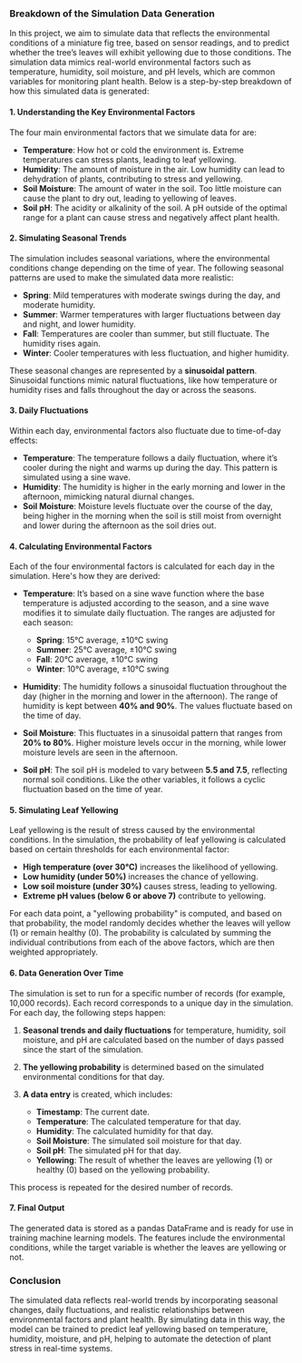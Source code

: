 ### Breakdown of the Simulation Data Generation

In this project, we aim to simulate data that reflects the environmental conditions of a miniature fig tree, based on sensor readings, and to predict whether the tree’s leaves will exhibit yellowing due to those conditions. The simulation data mimics real-world environmental factors such as temperature, humidity, soil moisture, and pH levels, which are common variables for monitoring plant health. Below is a step-by-step breakdown of how this simulated data is generated:

#### 1. **Understanding the Key Environmental Factors**

The four main environmental factors that we simulate data for are:

* **Temperature**: How hot or cold the environment is. Extreme temperatures can stress plants, leading to leaf yellowing.
* **Humidity**: The amount of moisture in the air. Low humidity can lead to dehydration of plants, contributing to stress and yellowing.
* **Soil Moisture**: The amount of water in the soil. Too little moisture can cause the plant to dry out, leading to yellowing of leaves.
* **Soil pH**: The acidity or alkalinity of the soil. A pH outside of the optimal range for a plant can cause stress and negatively affect plant health.

#### 2. **Simulating Seasonal Trends**

The simulation includes seasonal variations, where the environmental conditions change depending on the time of year. The following seasonal patterns are used to make the simulated data more realistic:

* **Spring**: Mild temperatures with moderate swings during the day, and moderate humidity.
* **Summer**: Warmer temperatures with larger fluctuations between day and night, and lower humidity.
* **Fall**: Temperatures are cooler than summer, but still fluctuate. The humidity rises again.
* **Winter**: Cooler temperatures with less fluctuation, and higher humidity.

These seasonal changes are represented by a **sinusoidal pattern**. Sinusoidal functions mimic natural fluctuations, like how temperature or humidity rises and falls throughout the day or across the seasons.

#### 3. **Daily Fluctuations**

Within each day, environmental factors also fluctuate due to time-of-day effects:

* **Temperature**: The temperature follows a daily fluctuation, where it’s cooler during the night and warms up during the day. This pattern is simulated using a sine wave.
* **Humidity**: The humidity is higher in the early morning and lower in the afternoon, mimicking natural diurnal changes.
* **Soil Moisture**: Moisture levels fluctuate over the course of the day, being higher in the morning when the soil is still moist from overnight and lower during the afternoon as the soil dries out.

#### 4. **Calculating Environmental Factors**

Each of the four environmental factors is calculated for each day in the simulation. Here's how they are derived:

* **Temperature**: It’s based on a sine wave function where the base temperature is adjusted according to the season, and a sine wave modifies it to simulate daily fluctuation. The ranges are adjusted for each season:

  * **Spring**: 15°C average, ±10°C swing
  * **Summer**: 25°C average, ±10°C swing
  * **Fall**: 20°C average, ±10°C swing
  * **Winter**: 10°C average, ±10°C swing

* **Humidity**: The humidity follows a sinusoidal fluctuation throughout the day (higher in the morning and lower in the afternoon). The range of humidity is kept between **40% and 90%**. The values fluctuate based on the time of day.

* **Soil Moisture**: This fluctuates in a sinusoidal pattern that ranges from **20% to 80%**. Higher moisture levels occur in the morning, while lower moisture levels are seen in the afternoon.

* **Soil pH**: The soil pH is modeled to vary between **5.5 and 7.5**, reflecting normal soil conditions. Like the other variables, it follows a cyclic fluctuation based on the time of year.

#### 5. **Simulating Leaf Yellowing**

Leaf yellowing is the result of stress caused by the environmental conditions. In the simulation, the probability of leaf yellowing is calculated based on certain thresholds for each environmental factor:

* **High temperature (over 30°C)** increases the likelihood of yellowing.
* **Low humidity (under 50%)** increases the chance of yellowing.
* **Low soil moisture (under 30%)** causes stress, leading to yellowing.
* **Extreme pH values (below 6 or above 7)** contribute to yellowing.

For each data point, a "yellowing probability" is computed, and based on that probability, the model randomly decides whether the leaves will yellow (1) or remain healthy (0). The probability is calculated by summing the individual contributions from each of the above factors, which are then weighted appropriately.

#### 6. **Data Generation Over Time**

The simulation is set to run for a specific number of records (for example, 10,000 records). Each record corresponds to a unique day in the simulation. For each day, the following steps happen:

1. **Seasonal trends and daily fluctuations** for temperature, humidity, soil moisture, and pH are calculated based on the number of days passed since the start of the simulation.
2. **The yellowing probability** is determined based on the simulated environmental conditions for that day.
3. **A data entry** is created, which includes:

   * **Timestamp**: The current date.
   * **Temperature**: The calculated temperature for that day.
   * **Humidity**: The calculated humidity for that day.
   * **Soil Moisture**: The simulated soil moisture for that day.
   * **Soil pH**: The simulated pH for that day.
   * **Yellowing**: The result of whether the leaves are yellowing (1) or healthy (0) based on the yellowing probability.

This process is repeated for the desired number of records.

#### 7. **Final Output**

The generated data is stored as a pandas DataFrame and is ready for use in training machine learning models. The features include the environmental conditions, while the target variable is whether the leaves are yellowing or not.

### Conclusion

The simulated data reflects real-world trends by incorporating seasonal changes, daily fluctuations, and realistic relationships between environmental factors and plant health. By simulating data in this way, the model can be trained to predict leaf yellowing based on temperature, humidity, moisture, and pH, helping to automate the detection of plant stress in real-time systems.
